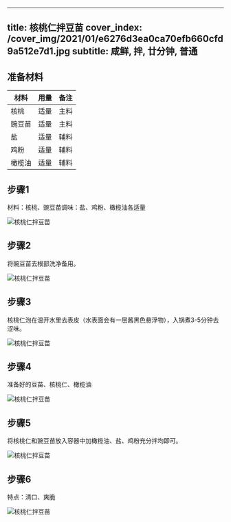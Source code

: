 
---
title: 核桃仁拌豆苗
cover_index: /cover_img/2021/01/e6276d3ea0ca70efb660cfd9a512e7d1.jpg
subtitle: 咸鲜, 拌, 廿分钟, 普通
---

## 准备材料

| 材料     | 用量 | 备注|
| ------- | ----- | --- |
| 核桃 | 适量| 主料 |
| 豌豆苗 | 适量| 主料 |
| 盐 | 适量| 辅料 |
| 鸡粉 | 适量| 辅料 |
| 橄榄油 | 适量| 辅料 |

## 步骤1

材料：核桃、豌豆苗调味：盐、鸡粉、橄榄油各适量

![核桃仁拌豆苗](https://i8.meishichina.com/attachment/recipe/201010/201010071921527.jpg?x-oss-process=style/p320) 

## 步骤2

将豌豆苗去根部洗净备用。

![核桃仁拌豆苗](https://i8.meishichina.com/attachment/recipe/201010/201010071922241.jpg?x-oss-process=style/p320) 

## 步骤3

核桃仁泡在温开水里去表皮（水表面会有一层酱黑色悬浮物），入锅煮3-5分钟去涩味。

![核桃仁拌豆苗](https://i8.meishichina.com/attachment/recipe/201010/201010071922434.jpg?x-oss-process=style/p320) 

## 步骤4

准备好的豆苗、核桃仁、橄榄油

![核桃仁拌豆苗](https://i8.meishichina.com/attachment/recipe/201010/201010071922584.jpg?x-oss-process=style/p320) 

## 步骤5

将核桃仁和豌豆苗放入容器中加橄榄油、盐、鸡粉充分拌均即可。

![核桃仁拌豆苗](https://i8.meishichina.com/attachment/recipe/201010/201010071923162.jpg?x-oss-process=style/p320) 

## 步骤6

特点：清口、爽脆

![核桃仁拌豆苗](https://i8.meishichina.com/attachment/recipe/201010/201010071923516.jpg?x-oss-process=style/p320) 

